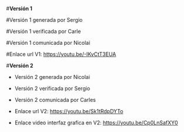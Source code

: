 #**Versión 1**

#Versión 1 generada por Sergio 

#Versión 1 verificada por Carle 

#Versión 1 comunicada por Nicolai

#Enlace url V1: https://youtu.be/-IKvCtT3EUA


#**Versión 2**

- Versión 2 generada por Nicolai

- Versión 2 verificada por Sergio

- Versión 2 comunicada por Carles

- Enlace url V2: https://youtu.be/Sk1tRdpDYTo

- Enlace video interfaz grafica en V2: https://youtu.be/Cp0LnSafXY0
